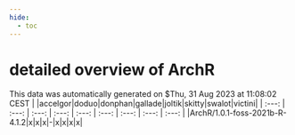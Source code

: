 ```yaml
---
hide:
  - toc
---
```


detailed overview of ArchR
==========================


This data was automatically generated on $Thu, 31 Aug 2023 at 11:08:02 CEST
| |accelgor|doduo|donphan|gallade|joltik|skitty|swalot|victini|
| :---: | :---: | :---: | :---: | :---: | :---: | :---: | :---: | :---: |
|ArchR/1.0.1-foss-2021b-R-4.1.2|x|x|x|-|x|x|x|x|
